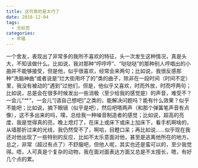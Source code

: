 ```yaml
---
title: 这可真的是太巧了
date: 2018-12-04
tags: 
  - 无标签
categories:
  - 牢骚
---
```

一个舍友，表现出了非常多的我所不喜欢的特征，头一次发生这种情况，真是头大，不知该做什么。比如说，我对那种“哼哼哼”、“哒哒哒”的那种别人哼唱出的小曲并不能够接受，但是他，似乎很喜欢，经常会来两句；比如说，我很反感那种“洗脑神曲”或者说是“烂大街用坏了的”类的曲子，除非在一段时间（时间不定）里，我没有被动的“遇到”过他们，但是，他似乎又喜欢，时而外放，时而哼两句；比如说，总是会在很多时候发出一些消极（至少给我的感觉是）的声音，难受不？一会儿“艹”，一会儿“[请自己想吧]”之类的，能解决问题吗？能有什么效果？似乎不能吧；比如说，摘下眼镜（似乎是吧），然后吧嗒两声（和那个弹簧笔声音有点像），这不多出来的吗，噗，总给我一种噪音制造者的感觉；比如说，超高的亮度，我是觉得真的亮，晚上熄灯了，在床上或床下或床上加床下，看手机啊啥的，从墙那折过来的光线，我仍然受不了，啊哈，目瞪口呆；再比如说……似乎现在我还对他出现了一些特别的反应，比如不太乐意面对他，甚至是逃离他所在的地方。总之，非常（超过有点了）不舒服吧，但他人呢，其实也还是蛮可以的，至少我觉得。唔，人可真是个复杂的动物，我在面对面表达方面又总是不太擅长，嗯，有好几个点的累。